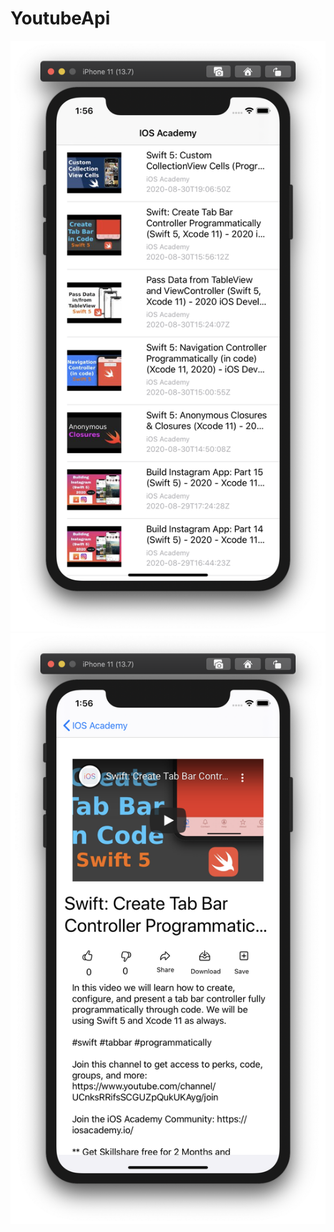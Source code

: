 # YoutubeApi



![image](https://github.com/edwardchang0630/YoutubeApi/blob/master/截圖%202020-09-09%20下午1.56.50.png)
![image](https://github.com/edwardchang0630/YoutubeApi/blob/master/截圖%202020-09-09%20下午1.56.56.png)
